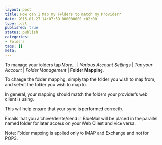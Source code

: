 ```yaml
---
layout: post
title: How can I Map my Folders to match my Provider?
date: 2015-01-27 14:07:59.000000000 +02:00
type: post
published: true
status: publish
categories:
- Folders
tags: []
meta:
---
```


To manage your folders tap *More...* \| *Various Account Settings* \| *Tap your Account* \| *Folder Management* \| **Folder Mapping**.

To change the folder mapping, simply tap the folder you wish to map from, and select the folder you wish to map to.

In general, your mapping should match the folders your provider’s web client is using.

This will help ensure that your sync is performed correctly.

Emails that you archive/delete/send in BlueMail will be placed in the parallel named folder for later access on your Web Client and vice versa.

Note: Folder mapping is applied only to IMAP and Exchange and not for POP3.